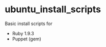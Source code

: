 ubuntu_install_scripts
======================

Basic install scripts for 

* Ruby 1.9.3
* Puppet (gem)

